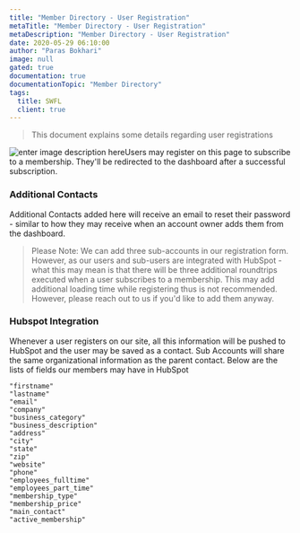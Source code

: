 ```yaml
---
title: "Member Directory - User Registration"
metaTitle: "Member Directory - User Registration"
metaDescription: "Member Directory - User Registration"
date: 2020-05-29 06:10:00
author: "Paras Bokhari"
image: null
gated: true
documentation: true
documentationTopic: "Member Directory"
tags:
  title: SWFL
  client: true
---
```


> This document explains some details regarding user registrations

![enter image description here](https://i.imgur.com/w1h2syk.png)Users may register on this page to subscribe to a membership. They'll be redirected to the dashboard after a successful subscription.

### Additional Contacts

Additional Contacts added here will receive an email to reset their password - similar to how they may receive when an account owner adds them from the dashboard.

> Please Note: We can add three sub-accounts in our registration form. However, as our users and sub-users are integrated with HubSpot - what this may mean is that there will be three additional roundtrips executed when a user subscribes to a membership. This may add additional loading time while registering thus is not recommended. However, please reach out to us if you'd like to add them anyway.

### Hubspot Integration

Whenever a user registers on our site, all this information will be pushed to HubSpot and the user may be saved as a contact. Sub Accounts will share the same organizational information as the parent contact. Below are the lists of fields our members may have in HubSpot

    "firstname"
    "lastname"
    "email"
    "company"
    "business_category"
    "business_description"
    "address"
    "city"
    "state"
    "zip"
    "website"
    "phone"
    "employees_fulltime"
    "employees_part_time"
    "membership_type"
    "membership_price"
    "main_contact"
    "active_membership"
